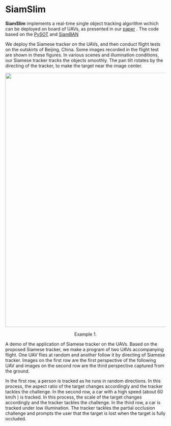 # SiamSlim

**SiamSlim** implements a real-time single object tracking algorithm wchich can be deployed on board of UAVs, as presented in our [paper](https://jingyan.baidu.com/article/fa4125ac0013d328ac70922f.html) . The code based on the [PySOT](https://github.com/STVIR/pysot) and [SiamBAN](https://github.com/hqucv/siamban)

 We deploy the Siamese tracker on the UAVs, and then conduct flight tests on the outskirts of Beijing, China. Some images recorded in the flight test are shown in these figures. In various scenes and illumination conditions, our Siamese tracker tracks the objects smoothly. The pan tilt rotates by the directing of the tracker, to make the target near the image center.
<div align="center">
  <img src="demo/CAR.gif" width="800px" />
  <p>Example 1.</p>
</div>
A demo of the application of Siamese tracker on the UAVs. Based on the proposed Siamese tracker, we make a program of two UAVs accompanying flight. One UAV flies at random and another follow it by directing of Siamese tracker. Images on the first row are the first perspective of the following UAV and images on the second row are the third perspective captured from the ground.

In the first row, a person is tracked as he runs in random directions. In this process, the aspect ratio of the target changes accordingly and the tracker tackles the challenge. In the second row, a car with a high speed (about 60 km/h ) is tracked. In this process, the scale of the target changes accordingly and the tracker tackles the challenge. In the third row, a car is tracked under low illumination. The tracker tackles the partial occlusion challenge and prompts the user that the target is lost when the target is fully occluded.
